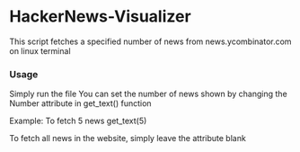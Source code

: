 # HackerNews-Visualizer
This script fetches a specified number of news from news.ycombinator.com on linux terminal

<h3> <b> Usage </b> </h3>
Simply run the file
You can set the number of news shown by changing the Number attribute in get_text() function

Example:
To fetch 5 news
get_text(5)

To fetch all news in the website, simply leave the attribute blank
